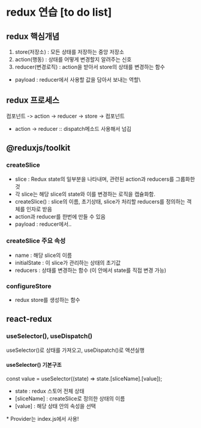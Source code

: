 # redux 연습 [to do list]

## redux 핵심개념
1. store(저장소) : 모든 상태를 저장하는 중앙 저장소
2. action(행동) : 상태를 어떻게 변경할지 알려주는 신호
3. reducer(변경로직) : action을 받아서 store의 상태를 변경하는 함수
- payload : reducer에서 사용할 값을 담아서 보내는 역할\


## redux 프로세스
컴포넌트 -> action -> reducer -> store -> 컴포넌트

- action -> reducer :: dispatch메소드 사용해서 넘김

## @reduxjs/toolkit
### createSlice
- slice : Redux state의 일부분을 나타내며, 관련된 action과 reducers를 그룹화한 것
- 각 slice는 해당 slice의 state와 이를 변경하는 로직을 캡슐화함.
- createSlice() : slice의 이름, 초기상태, slice가 처리할 reducers를 정의하는 객체를 인자로 받음
- action과 reducer를 한번에 만들 수 있음
- payload : reducer에서..

### createSlice 주요 속성
- name : 해당 slice의 이름
- initialState : 이 slice가 관리하는 상태의 초기값
- reducers : 상태를 변경하는 함수 (이 안에서 state를 직접 변경 가능)

### configureStore
- redux store를 생성하는 함수


## react-redux
### useSelector(), useDispatch()
useSelector()로 상태를 가져오고, useDispatch()로 액션실행

#### useSelector() 기본구조
const value = useSelector((state) => state.[sliceName].[value]);
- state : redux 스토어 전체 상태
- [sliceName] : createSlice로 정의한 상태의 이름
- [value] : 해당 상태 안의 속성을 선택


\* Provider는 index.js에서 사용!